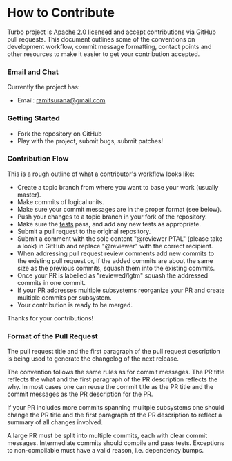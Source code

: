 # How to Contribute

Turbo project is [Apache 2.0 licensed](LICENSE) and accept contributions via
GitHub pull requests.  This document outlines some of the conventions on
development workflow, commit message formatting, contact points and other
resources to make it easier to get your contribution accepted.

### Email and Chat

Currently the project has:
- Email: [ramitsurana@gmail.com](mailto:ramitsurana@gmail.com)

### Getting Started

- Fork the repository on GitHub
- Play with the project, submit bugs, submit patches!

### Contribution Flow

This is a rough outline of what a contributor's workflow looks like:

- Create a topic branch from where you want to base your work (usually master).
- Make commits of logical units.
- Make sure your commit messages are in the proper format (see below).
- Push your changes to a topic branch in your fork of the repository.
- Make sure the [tests](tests/README.md#manually-running-the-tests) pass, and add any new tests as appropriate.
- Submit a pull request to the original repository.
- Submit a comment with the sole content "@reviewer PTAL" (please take a look) in GitHub
  and replace "@reviewer" with the correct recipient.
- When addressing pull request review comments add new commits to the existing pull request or,
  if the added commits are about the same size as the previous commits,
  squash them into the existing commits.
- Once your PR is labelled as "reviewed/lgtm" squash the addressed commits in one commit.
- If your PR addresses multiple subsystems reorganize your PR and create multiple commits per subsystem.
- Your contribution is ready to be merged.

Thanks for your contributions!

### Format of the Pull Request

The pull request title and the first paragraph of the pull request description
is being used to generate the changelog of the next release.

The convention follows the same rules as for commit messages. The PR title reflects the
what and the first paragraph of the PR description reflects the why.
In most cases one can reuse the commit title as the PR title
and the commit messages as the PR description for the PR.

If your PR includes more commits spanning mulitple subsystems one should change the PR title
and the first paragraph of the PR description to reflect a summary of all changes involved.

A large PR must be split into multiple commits, each with clear commit messages.
Intermediate commits should compile and pass tests. Exceptions to non-compilable must have a valid reason, i.e. dependency bumps.
